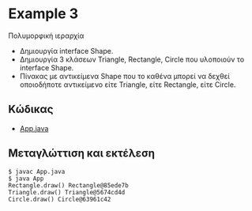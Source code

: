 # Example 3

Πολυμορφική ιεραρχία 

* Δημιουργία interface Shape.
* Δημιουργία 3 κλάσεων Triangle, Rectangle, Circle που υλοποιούν το interface Shape.
* Πίνακας με αντικείμενα Shape που το καθένα μπορεί να δεχθεί οποιοδήποτε αντικείμενο είτε Triangle, είτε Rectangle, είτε Circle.

## Κώδικας

* [App.java](./App.java)

## Μεταγλώττιση και εκτέλεση

    $ javac App.java
    $ java App
    Rectangle.draw() Rectangle@85ede7b
    Triangle.draw() Triangle@5674cd4d
    Circle.draw() Circle@63961c42